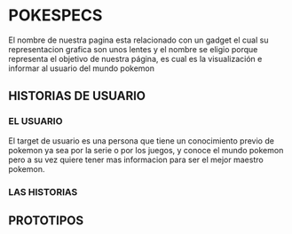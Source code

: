 # POKESPECS

El nombre de nuestra pagina esta relacionado con un gadget el cual su representacion grafica son unos lentes y el nombre se eligio porque representa el objetivo de nuestra página, es cual es la visualización e informar al usuario del mundo pokemon

## HISTORIAS DE USUARIO

### EL USUARIO

El target de usuario es una persona que tiene un conocimiento previo de pokemon ya sea por la serie o por los juegos, y conoce el mundo pokemon pero a su vez quiere tener mas informacion para ser el mejor maestro pokemon.

### LAS HISTORIAS 




## PROTOTIPOS
